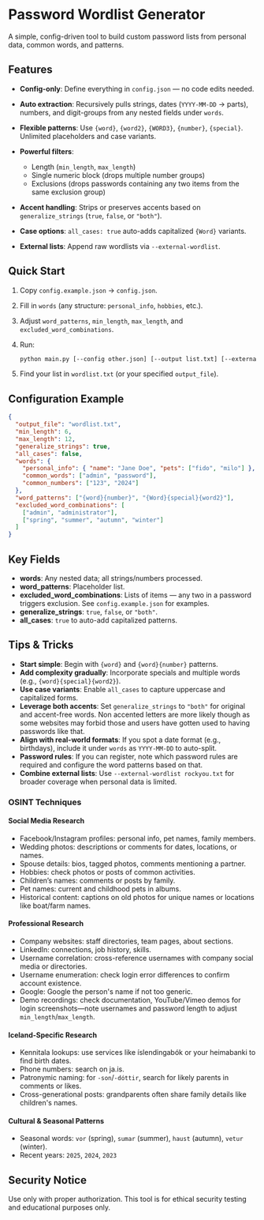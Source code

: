 # Password Wordlist Generator

A simple, config-driven tool to build custom password lists from personal data, common words, and patterns.

## Features

- **Config-only**: Define everything in `config.json` — no code edits needed.
- **Auto extraction**: Recursively pulls strings, dates (`YYYY-MM-DD` → parts), numbers, and digit-groups from any nested fields under `words`.
- **Flexible patterns**: Use `{word}`, `{word2}`, `{WORD3}`, `{number}`, `{special}`. Unlimited placeholders and case variants.
- **Powerful filters**:

  - Length (`min_length`, `max_length`)
  - Single numeric block (drops multiple number groups)
  - Exclusions (drops passwords containing any two items from the same exclusion group)

- **Accent handling**: Strips or preserves accents based on `generalize_strings` (`true`, `false`, or `"both"`).
- **Case options**: `all_cases: true` auto-adds capitalized `{Word}` variants.
- **External lists**: Append raw wordlists via `--external-wordlist`.

## Quick Start

1. Copy `config.example.json` → `config.json`.
2. Fill in `words` (any structure: `personal_info`, `hobbies`, etc.).
3. Adjust `word_patterns`, `min_length`, `max_length`, and `excluded_word_combinations`.
4. Run:

   ```bash
   python main.py [--config other.json] [--output list.txt] [--external-wordlist rockyou.txt] [--verbose]
   ```

5. Find your list in `wordlist.txt` (or your specified `output_file`).

## Configuration Example

```json
{
  "output_file": "wordlist.txt",
  "min_length": 6,
  "max_length": 12,
  "generalize_strings": true,
  "all_cases": false,
  "words": {
    "personal_info": { "name": "Jane Doe", "pets": ["fido", "milo"] },
    "common_words": ["admin", "password"],
    "common_numbers": ["123", "2024"]
  },
  "word_patterns": ["{word}{number}", "{Word}{special}{word2}"],
  "excluded_word_combinations": [
    ["admin", "administrator"],
    ["spring", "summer", "autumn", "winter"]
  ]
}
```

## Key Fields

- **words**: Any nested data; all strings/numbers processed.
- **word_patterns**: Placeholder list.
- **excluded_word_combinations**: Lists of items — any two in a password triggers exclusion. See `config.example.json` for examples.
- **generalize_strings**: `true`, `false`, or `"both"`.
- **all_cases**: `true` to auto-add capitalized patterns.

## Tips & Tricks

- **Start simple**: Begin with `{word}` and `{word}{number}` patterns.
- **Add complexity gradually**: Incorporate specials and multiple words (e.g., `{word}{special}{word2}`).
- **Use case variants**: Enable `all_cases` to capture uppercase and capitalized forms.
- **Leverage both accents**: Set `generalize_strings` to `"both"` for original and accent-free words. Non accented letters are more likely though as some websites may forbid those and users have gotten used to having passwords like that.
- **Align with real-world formats**: If you spot a date format (e.g., birthdays), include it under `words` as `YYYY-MM-DD` to auto-split.
- **Password rules**: If you can register, note which password rules are required and configure the word patterns based on that.
- **Combine external lists**: Use `--external-wordlist rockyou.txt` for broader coverage when personal data is limited.

### OSINT Techniques

#### Social Media Research

- Facebook/Instagram profiles: personal info, pet names, family members.
- Wedding photos: descriptions or comments for dates, locations, or names.
- Spouse details: bios, tagged photos, comments mentioning a partner.
- Hobbies: check photos or posts of common activities.
- Children’s names: comments or posts by family.
- Pet names: current and childhood pets in albums.
- Historical content: captions on old photos for unique names or locations like boat/farm names.

#### Professional Research

- Company websites: staff directories, team pages, about sections.
- LinkedIn: connections, job history, skills.
- Username correlation: cross-reference usernames with company social media or directories.
- Username enumeration: check login error differences to confirm account existence.
- Google: Google the person's name if not too generic.
- Demo recordings: check documentation, YouTube/Vimeo demos for login screenshots—note usernames and password length to adjust `min_length`/`max_length`.

#### Iceland-Specific Research

- Kennitala lookups: use services like íslendingabók or your heimabanki to find birth dates.
- Phone numbers: search on ja.is.
- Patronymic naming: for `-son`/`-dóttir`, search for likely parents in comments or likes.
- Cross-generational posts: grandparents often share family details like children's names.

#### Cultural & Seasonal Patterns

- Seasonal words: `vor` (spring), `sumar` (summer), `haust` (autumn), `vetur` (winter).
- Recent years: `2025`, `2024`, `2023`

## Security Notice

Use only with proper authorization. This tool is for ethical security testing and educational purposes only.
